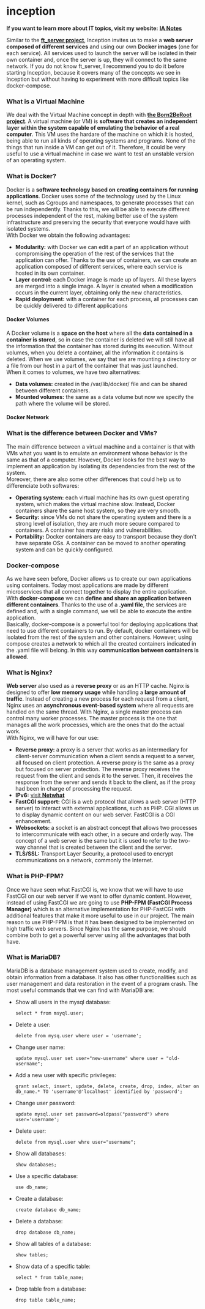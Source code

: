 # inception

**If you want to learn more about IT topics, visit my website:** [**IA Notes**](https://ia-notes.com/)

Similar to the [**ft_server project**](https://github.com/pgomez-a/ft_server), Inception invites us to make a **web server composed of different services** and using our own **Docker images** (one for each service). All services used to launch the server will be isolated in their own container and, once the server is up, they will connect to the same network. If you do not know ft_server, I recommend you to do it before starting Inception, because it covers many of the concepts we see in Inception but without having to experiment with more difficult topics like docker-compose.

### What is a Virtual Machine
We deal with the Virtual Machine concept in depth with [**the Born2BeRoot project**](https://github.com/pgomez-a/born2beroot). A virtual machine (or VM) is **software that creates an independent layer within the system capable of emulating the behavior of a real computer**. This VM uses the hardare of the machine on which it is hosted, being able to run all kinds of operating systems and programs. None of the things that run inside a VM can get out of it. Therefore, it could be very useful to use a virtual machine in case we want to test an unstable version of an operating system.

### What is Docker?
Docker is a **software technology based on creating containers for running applications**. Docker uses some of the technology used by the Linux kernel, such as Cgroups and namespaces, to generate processes that can be run independently. Thanks to this, we will be able to execute different processes independent of the rest, making better use of the system infrastructure and preserving the security that everyone would have with isolated systems.<br>
With Docker we obtain the following advantages:
<ul>
  <li><b>Modularity:</b> with Docker we can edit a part of an application without compromising the operation of the rest of the services that the application can offer. Thanks to the use of containers, we can create an application composed of different services, where each service is hosted in its own container.</li>
  <li><b>Layer control:</b> each Docker image is made up of layers. All these layers are merged into a single image. A layer is created when a modification occurs in the current layer, obtaining only the new characteristics.</li>
  <li><b>Rapid deployment:</b> with a container for each process, all processes can be quickly delivered to different applications</li>
</ul>

#### Docker Volumes
A Docker volume is a **space on the host** where all the **data contained in a container is stored**, so in case the container is deleted we will still have all the information that the container has stored during its execution. Without volumes, when you delete a container, all the information it contains is deleted. When we use volumes, we say that we are mounting a directory or a file from our host in a part of the container that was just launched.<br>
When it comes to volumes, we have two alternatives:
<ul>
  <li><b>Data volumes:</b> created in the /var/lib/docker/ file and can be shared between different containers.</li>
  <li><b>Mounted volumes:</b> the same as a data volume but now we specify the path where the volume will be stored.</li>
</ul>

#### Docker Network

### What is the difference between Docker and VMs?
The main difference between a virtual machine and a container is that with VMs what you want is to emulate an environment whose behavior is the same as that of a computer. However, Docker looks for the best way to implement an application by isolating its dependencies from the rest of the system.<br>
Moreover, there are also some other differences that could help us to differenciate both softwares:
<ul>
  <li><b>Operating system:</b> each virtual machine has its own guest operating system, which makes the virtual machine slow. Instead, Docker containers share the same host system, so they are very smooth.</li>
  <li><b>Security:</b> since VMs do not share the operating system and there is a strong level of isolation, they are much more secure compared to containers. A container has many risks and vulnerabilities.</li>
  <li><b>Portability:</b> Docker containers are easy to transport because they don't have separate OSs. A container can be moved to another operating system and can be quickly configured.</li>
</ul>

### Docker-compose
As we have seen before, Docker allows us to create our own applications using containers. Today most applications are made by different microservices that all connect together to display the entire application. With **docker-compose** we can **define and share an application between different containers**. Thanks to the use of a **.yaml file**, the services are defined and, with a single command, we will be able to execute the entire application. <br>
Basically, docker-compose is a powerful tool for deploying applications that need to use different containers to run. By default, docker containers will be isolated from the rest of the system and other containers. However, using compose creates a network to which all the created containers indicated in the .yaml file will belong. In this way **communication between containers is allowed**.

### What is Nginx?
**Web server** also used as a **reverse proxy** or as an HTTP cache. Nginx is designed to offer **low memory usage** while handling a **large amount of traffic**. Instead of creating a new process for each request from a client, Nginx uses an **asynchronous event-based system** where all requests are handled on the same thread. With Nginx, a single master process can control many worker processes. The master process is the one that manages all the work processes, which are the ones that do the actual work.<br>
With Nginx, we will have for our use:
<ul>
  <li><b>Reverse proxy:</b> a proxy is a server that works as an intermediary for client-server communication when a client sends a request to a server, all focused on client protection. A reverse proxy is the same as a proxy but focused on server protection. The reverse proxy receives the request from the client and sends it to the server. Then, it receives the response from the server and sends it back to the client, as if the proxy had been in charge of processing the request.</li>
  <li><b>IPv6:</b> <a href="https://github.com/pgomez-a/netwhat">visit <b>Netwhat</b></a></li>
  <li><b>FastCGI support:</b> CGI is a web protocol that allows a web server (HTTP server) to interact with external applications, such as PHP. CGI allows us to display dynamic content on our web server. FastCGI is a CGI enhancement.</li>
  <li><b>Websockets:</b> a socket is an abstract concept that allows two processes to intercommunicate with each other, in a secure and orderly way. The concept of a web server is the same but it is used to refer to the two-way channel that is created between the client and the server.</li>
  <li><b>TLS/SSL:</b> Transport Layer Security, a protocol used to encrypt communications on a network, commonly the Internet.</li>
</ul>

### What is PHP-FPM?
Once we have seen what FastCGI is, we know that we will have to use FastCGI on our web server if we want to offer dynamic content. However, instead of using FastCGI we are going to use **PHP-FPM (FastCGI Process Manager)** which is an alternative implementation for PHP-FastCGI with additional features that make it more useful to use in our project. The main reason to use PHP-FPM is that it has been designed to be implemented on high traffic web servers. Since Nginx has the same purpose, we should combine both to get a powerful server using all the advantages that both have.

### What is MariaDB?
MariaDB is a database management system used to create, modify, and obtain information from a database. It also has other functionalities such as user management and data restoration in the event of a program crash. The most useful commands that we can find with MariaDB are:

- Show all users in the mysql database:

      select * from msyql.user;

- Delete a user:

      delete from mysq.user where user = 'username';
      
- Change user name:

      update mysql.user set user="new-username" where user = "old-username"; 

- Add a new user with specific privileges:

      grant select, insert, update, delete, create, drop, index, alter on db_name.* TO 'username'@'localhost' identified by 'password';

- Change user password:

      update mysql.user set password=oldpass("password") where user='username';

- Delete user:

      delete from mysql.user whre user="username";

- Show all databases:

      show databases;

- Use a specific database:

      use db_name;

- Create a database:

      create database db_name;

- Delete a database:

      drop database db_name;

- Show all tables of a database:

      show tables;

- Show data of a specific table:

      select * from table_name;

- Drop table from a database:

      drop table table_name;
